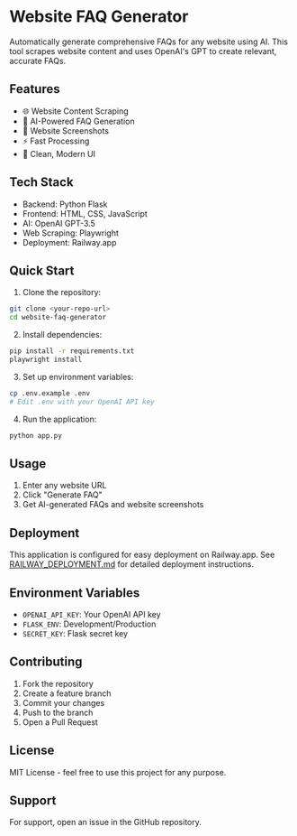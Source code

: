 # Website FAQ Generator

Automatically generate comprehensive FAQs for any website using AI. This tool scrapes website content and uses OpenAI's GPT to create relevant, accurate FAQs.

## Features

- 🌐 Website Content Scraping
- 🤖 AI-Powered FAQ Generation
- 📸 Website Screenshots
- ⚡ Fast Processing
- 🎨 Clean, Modern UI

## Tech Stack

- Backend: Python Flask
- Frontend: HTML, CSS, JavaScript
- AI: OpenAI GPT-3.5
- Web Scraping: Playwright
- Deployment: Railway.app

## Quick Start

1. Clone the repository:
```bash
git clone <your-repo-url>
cd website-faq-generator
```

2. Install dependencies:
```bash
pip install -r requirements.txt
playwright install
```

3. Set up environment variables:
```bash
cp .env.example .env
# Edit .env with your OpenAI API key
```

4. Run the application:
```bash
python app.py
```

## Usage

1. Enter any website URL
2. Click "Generate FAQ"
3. Get AI-generated FAQs and website screenshots

## Deployment

This application is configured for easy deployment on Railway.app. See [RAILWAY_DEPLOYMENT.md](RAILWAY_DEPLOYMENT.md) for detailed deployment instructions.

## Environment Variables

- `OPENAI_API_KEY`: Your OpenAI API key
- `FLASK_ENV`: Development/Production
- `SECRET_KEY`: Flask secret key

## Contributing

1. Fork the repository
2. Create a feature branch
3. Commit your changes
4. Push to the branch
5. Open a Pull Request

## License

MIT License - feel free to use this project for any purpose.

## Support

For support, open an issue in the GitHub repository.
